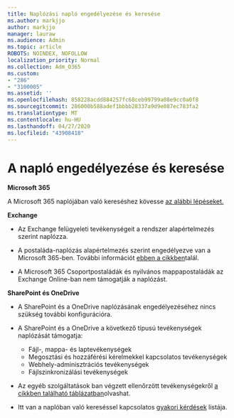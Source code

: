 ```yaml
---
title: Naplózási napló engedélyezése és keresése
ms.author: markjjo
author: markjjo
manager: lauraw
ms.audience: Admin
ms.topic: article
ROBOTS: NOINDEX, NOFOLLOW
localization_priority: Normal
ms.collection: Adm_O365
ms.custom:
- "286"
- "3100005"
ms.assetid: ''
ms.openlocfilehash: 858228acdd884257fc68ceb99799a08e9cc0a0f8
ms.sourcegitcommit: 286000b588adef1bbbb28337a9d9e087ec783fa2
ms.translationtype: MT
ms.contentlocale: hu-HU
ms.lasthandoff: 04/27/2020
ms.locfileid: "43908418"
---
```

# <a name="enable-and-search-the-audit-log"></a>A napló engedélyezése és keresése

**Microsoft 365**

A Microsoft 365 naplójában való kereséshez kövesse [az alábbi lépéseket.](https://docs.microsoft.com/office365/securitycompliance/search-the-audit-log-in-security-and-compliance#search-the-audit-log)

**Exchange**

- Az Exchange felügyeleti tevékenységeit a rendszer alapértelmezés szerint naplózza.

- A postaláda-naplózás alapértelmezés szerint engedélyezve van a Microsoft 365-ben. További információt [ebben a cikkben](https://docs.microsoft.com/office365/securitycompliance/enable-mailbox-auditing)talál.

- A Microsoft 365 Csoportpostaládák és nyilvános mappapostaládák az Exchange Online-ban nem támogatják a naplózást.

**SharePoint és OneDrive**

- A SharePoint és a OneDrive naplózásának engedélyezéséhez nincs szükség további konfigurációra.

- A SharePoint és a OneDrive a következő típusú tevékenységek naplózását támogatja:

    - Fájl-, mappa- és laptevékenységek
    - Megosztási és hozzáférési kérelmekkel kapcsolatos tevékenységek
    - Webhely-adminisztrációs tevékenységek
    - Fájlszinkronizálási tevékenységek

- Az egyéb szolgáltatások ban végzett ellenőrzött tevékenységekről [a cikkben található táblázatban](https://docs.microsoft.com/office365/securitycompliance/search-the-audit-log-in-security-and-compliance#audited-activities)olvashat.

- Itt van a naplóban való kereséssel kapcsolatos [gyakori kérdések](https://docs.microsoft.com/office365/securitycompliance/search-the-audit-log-in-security-and-compliance#frequently-asked-questions) listája.